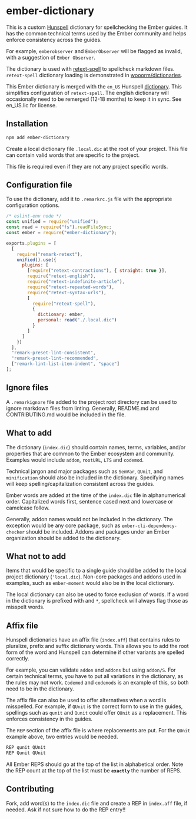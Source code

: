 # ember-dictionary

This is a custom [Hunspell](http://hunspell.github.io) dictionary for spellchecking the Ember guides.  It has the common technical terms used by the Ember community and helps enforce consistency across the guides.

For example, `emberobserver` and `EmberObserver` will be flagged as invalid, with a suggestion of `Ember Observer`.

The dictionary is used with [retext-spell](https://github.com/retextjs/retext-spell) to spellcheck markdown files. `retext-spell` dictionary loading is demonstrated in [wooorm/dictionaries](https://github.com/wooorm/dictionaries).

This Ember dictionary is merged with the `en_US` Hunspell [dictionary](http://wordlist.sourceforge.net). This simplifies configuration of `retext-spell`.  The english dictionary will occasionally need to be remerged (12-18 months) to keep it in sync. See en_US.lic for license.

## Installation

```sh
npm add ember-dictionary
```

Create a local dictionary file `.local.dic` at the root of your project.  This file can contain valid words that are specific to the project.

This file is required even if they are not any project specific words.

## Configuration file

To use the dictionary, add it to `.remarkrc.js` file with the appropriate configuration options.

```js
/* eslint-env node */
const unified = require("unified");
const read = require("fs").readFileSync;
const ember = require("ember-dictionary");

exports.plugins = [
  [
    require("remark-retext"),
    unified().use({
      plugins: [
        [require("retext-contractions"), { straight: true }],
        require("retext-english"),
        require("retext-indefinite-article"),
        require("retext-repeated-words"),
        require("retext-syntax-urls"),
        [
          require("retext-spell"),
          {
            dictionary: ember,
            personal: read("./.local.dic")
          }
        ]
      ]
    })
  ],
  "remark-preset-lint-consistent",
  "remark-preset-lint-recommended",
  ["remark-lint-list-item-indent", "space"]
];
```

## Ignore files

A `.remarkignore` file added to the project root directory can be used to ignore markdown files from linting.  Generally, README.md and CONTRIBUTING.md would be included in the file.

## What to add

The dictionary (`index.dic`) should contain names, terms, variables, and/or properties that are common to the Ember ecosystem and community. Examples would include `addon`, `rootURL`, `LTS` and `codemod`.

Technical jargon and major packages such as `SemVar`, `QUnit`, and `minification` should also be included in the dictionary. Specifying names will keep spelling/capitalization consistent across the guides.

Ember words are added at the time of the `index.dic` file in alphanumerical order.  Capitalized words first, sentence cased next and lowercase or camelcase follow.

Generally, addon names would not be included in the dictionary.  The exception would be any core package, such as `ember-cli-dependency-checker` should be included.  Addons and packages under an Ember organization should be added to the dictionary.

## What not to add

Items that would be specific to a single guide should be added to the local project dictionary (`'local.dic`). Non-core packages and addons used in examples, such as `ember-moment` would also be in the local dictionary.

The local dictionary can also be used to force exclusion of words.  If a word in the dictionary is prefixed with and `*`, spellcheck will always flag those as misspelt words.

## Affix file

Hunspell dictionaries have an affix file (`index.aff`) that contains rules to pluralize, prefix and suffix dictionary words. This allows you to add the root form of the word and Hunspell can determine if other variants are spelled correctly.

For example, you can validate `addon` and `addons` but using `addon/S`. For certain technical terms, you have to put all variations in the dictionary, as the rules may not work.  `Codemod` and `codemods` is an example of this, so both need to be in the dictionary.

The affix file can also be used to offer alternatives when a word is misspelled.  For example, if `QUnit` is the correct form to use in the guides, spellings such as `qunit` and `Qunit` could offer `QUnit` as a replacement.  This enforces consistency in the guides.

The `REP` section of the affix file is where replacements are put. For the `QUnit` example above, two entries would be needed.

```sh
REP qunit QUnit
REP Qunit QUnit
```

All Ember REPS should go at the top of the list in alphabetical order.  Note the REP count at the top of the list must be **`exactly`** the number of REPS.


## Contributing

Fork, add word(s) to the `index.dic` file and create a REP in `index.aff` file, if needed.
Ask if not sure how to do the REP entry!!
